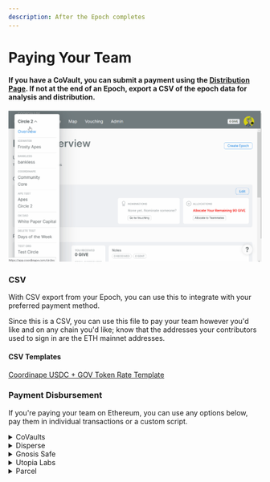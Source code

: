 ```yaml
---
description: After the Epoch completes
---
```


# Paying Your Team

#### If you have a CoVault, you can submit a payment using the [Distribution Page](distributions-and-payments/). If not at the end of an Epoch, export a CSV of the epoch data for analysis and distribution.

![Admin Epoch History](<../../../.gitbook/assets/Export CSV.gif>)

### CSV

With CSV export from your Epoch, you can use this to integrate with your preferred payment method.

Since this is a CSV, you can use this file to pay your team however you'd like and on any chain you'd like; know that the addresses your contributors used to sign in are the ETH mainnet addresses.

#### CSV Templates

[Coordinape USDC + GOV Token Rate Template](https://docs.google.com/spreadsheets/d/1qXdhFvtYkuiJE1MHOkwx0WuVWlbKgwfDjZeDrb6JAC4/edit?usp=sharing)

### Payment Disbursement

If you're paying your team on Ethereum, you can use any options below, pay them in individual transactions or a custom script.

<details>

<summary>CoVaults</summary>

1. Navigate to the Epoch Overview Page
2. Select the Epoch you want to compensate
3. Select the Vault you want to pay from
4. Set the maximum amount you want to pay from the Vault
5. Click “Submit Distribution” on the Vault
6. Sign Transaction & Pay Gas

For a deeper dive check out the [Vaults](../../organizations/vaults/) section of the docs

</details>

<details>

<summary>Disperse</summary>

In the [Disperse ](broken-reference/)app after you have your csv you can distribute the tokens you wish to allocate by pasting the token address into the token address section

<img src="../../../.gitbook/assets/image (18) (1).png" alt="" data-size="original">

Then you'll need to take the address and the amount and paste it into the box below.

<img src="../../../.gitbook/assets/image (27) (1).png" alt="" data-size="original">

When you're done, make sure it looks ok and then, click approve and then disperse token

<img src="../../../.gitbook/assets/image (13) (1).png" alt="" data-size="original">

</details>

<details>

<summary>Gnosis Safe</summary>

* Log into your safe

<!---->

* Click apps, search Csv, and select CSV Airdrop
  1. ![](<../../../.gitbook/assets/image (12) (1).png>)

<!---->

*   Format your Coordinape csv correctly:

    Preparing a Transfer File

    Transfer files are expected to be in CSV format with the following required columns:

    * **`token_type`**: The type of token that is being transferred. One of `erc20,nft` or `native`. NFT Tokens can be either ERC721 or ERC1155.
    * **`token_address`**: Ethereum address of ERC20 token to be transferred. This has to be left blank for native (ETH) transfers.
    * **`receiver`**: Ethereum address of transfer receiver.
    * **`amount`**: the amount of token to be transferred. This can be left blank for erc721 transfers.
    * **`id`**: The id of the collectible token (erc721 or erc1155) to transfer. This can be left blank for native and erc20 transfers.

    **Important: The CSV file has to use "," as a separator and the header row always has to be provided as the first row and include the described column names.**

<!---->

* Upload your csv and click submit.
  1. ![](<../../../.gitbook/assets/image (30).png>)

</details>

<details>

<summary>Utopia Labs</summary>

[Loom Video](https://www.loom.com/share/38d2eb121d044c759555dfdf61c271fa)

### Step by Step Tutorial

#### Before Uploading

1. Download the raw data from Coordinape, and upload that into this Google Sheets template [here.](https://docs.google.com/spreadsheets/d/1z4nDeBKj9Z81se3YIsiaY8JpbnVgz4vI78mUzeRgW6g/edit?usp=sharing)
2. Remove all of the contributors that received 0 GIVE.
3. Remove the “sent” column, which is the column that outlines how much contributors gave to others.
4. Sum up the received column at the bottom
5. Add a column that says “% of budget”
   1. Divide the amount received per contributor by the total sum to get the % of the budget that they’re going to receive.
   2. Add the total budget amount that you planned to pay for this circle/epoch at the bottom of the % of budget column.
6. Add another column that says total received based in USD
   1. Multiply the % of the budget by the total budget amount
   2. By doing this, you know the breakdown of how much the contributor should get paid.

#### If the user gets paid in one token, you can move forward with adding two more columns

1. **Amount denominated in \_(optional) We currently support 5 currencies: USD, CAD, EUR, GBP, AUD**\_
   1. This should only be for native token amounts. If you’re paying out in USDC, leave this form field blank.
2.  **Pay-out Token (Required)**

    1. The token you’re paying out in.

    [CSV Payments](https://www.notion.so/a361f457363a4a8fb8eb7a59bd5aaf93)
3. Upload the CSV in Utopia

#### IF the contributor gets paid in MULTIPLE tokens, then you’re going go to have to do the following:

1. Create 3 more columns for each token:
   1. Amount
   2. **Amount denominated in** _(optional) We currently support 5 currencies: USD, CAD, EUR, GBP, AUD_
   3. Pay-out Token
   4. Calculate the amounts accordingly.
      1. If you’re paying out in two tokens (assuming you’re paying an equal allocation of each token, divide the total received based in USD by 2
2. Create a new sheets, and copy paste the first table with only the first section of the first token into another sheet.
3. Then, paste the second token amounts UNDERNEATH the first token amount table.
   1. This means that you’re going to have duplicate contributors, wallets, etc.
   2. Again, paste as values only.
   3. In this case tho, if you’re paying out in native tokens, and denominating it based in USD, you would have to add “USD” in the “**Amount denominated in** _(optional) We currently support 5 currencies: USD, CAD, EUR, GBP, AUD” column._

Therefore, if you’re paying out an individual with multiple tokens, then each token requires a new row, meaning duplicate individuals.

Once you have this available, you’re ready to import into Utopia!

</details>

<details>

<summary>Parcel</summary>

With this integration, Parcel operators can now view the details of each Circle, the status of Epochs with the corresponding list of participants & allocated GIVE scores directly on Parcel. The budget determined by the operator is automatically distributed as per GIVE scores in a simple flow through Parcel saving them from costly errors & hours of admin work.

Coordinape integration can be found under the integrations tab on the navbar from the [Parcel site](https://app.parcel.money)

**Prerequisite :** Wallet address signed into Parcel should be an admin of the Coordinape Circle. If you don’t have a Coordinape Circle already, log in to Coordinape and [create a circle here](https://app.coordinape.com/new-circle).

Steps to follow :

**1. Go to Integrations tab. click on Coordinape**

****![](<../../../.gitbook/assets/image (7) (1) (2).png>)****

**2. Connect your Coordinape account**\
You will be asked to sign a message that gives us permissions to access your Coordinape data.

**Note:** We do not do any kind of write operations to your Coordinape circles. We use these permissions only to get the details of your circles and epochs.

**3. It will display all the circles on Coordinape associated with the connected wallet**![](<../../../.gitbook/assets/image (11) (2).png>)

Click on any of the circles to view all the epochs of that circle.![](<../../../.gitbook/assets/image (6) (1).png>)

**Note:** You can only create payouts for completed epochs.

**4.  To view all the participants of the circle, click on** <mark style="color:blue;">**View Participants**</mark> **button in the top right corner to view all the participants of the circle.**![](<../../../.gitbook/assets/image (14) (2).png>)****

**5. Clicking on** <mark style="color:blue;">**Pay**</mark> **button of an epoch will open the review screen**. Enter the total budget amount for that epoch, and the app will automatically calculate the payout values to be sent to each recipient.![](<../../../.gitbook/assets/image (8) (2).png>)

6\. Once the budget is set, select the **Payment Category** and enter the **Description** for your reference. Click on the <mark style="color:blue;">**Create Transaction**</mark> button to complete the process.

</details>
